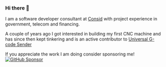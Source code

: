 ### Hi there 👋

I am a software developer consultant at [Consid](https://consid.se/en/) with project experience in government, telecom and financing. 

A couple of years ago I got interested in building my first CNC machine and has since then kept tinkering and is an active contributor to [Universal G-code Sender](https://github.com/winder/Universal-G-Code-Sender)


If you appreciate the work I am doing consider sponsoring me!  
[![GitHub Sponsor](https://img.shields.io/github/sponsors/breiler?label=Sponsors&logo=GitHub)](https://github.com/sponsors/breiler/)
